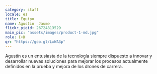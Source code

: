 ```yaml
---
category: staff
locale: es
title: Equipo
name: Agustin  Jaume
flickr_picid: 26724813529
main_pic: "assets/images/product-1-md.jpg"
role: I+D
qr: "https://goo.gl/LxWA3p"
---
```


Agustín es un entusiasta de la tecnología
siempre dispuesto a innovar y desarrollar
nuevas soluciones para mejorar los
procesos actualmente definidos en la 
prueba y mejora de los drones de carrera.

